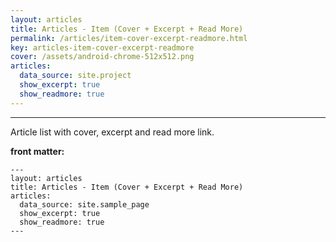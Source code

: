 ```yaml
---
layout: articles
title: Articles - Item (Cover + Excerpt + Read More)
permalink: /articles/item-cover-excerpt-readmore.html
key: articles-item-cover-excerpt-readmore
cover: /assets/android-chrome-512x512.png
articles:
  data_source: site.project
  show_excerpt: true
  show_readmore: true
---
```


<div class="article__content" markdown="1">

---

Article list with cover, excerpt and read more link.

<!--more-->

**front matter:**

    ---
    layout: articles
    title: Articles - Item (Cover + Excerpt + Read More)
    articles:
      data_source: site.sample_page
      show_excerpt: true
      show_readmore: true
    ---

</div>
